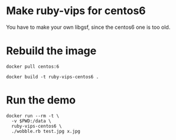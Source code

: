 # Make ruby-vips for centos6

You have to make your own libgsf, since the centos6 one is too old.

# Rebuild the image

    docker pull centos:6

    docker build -t ruby-vips-centos6 .

# Run the demo

    docker run --rm -t \
      -v $PWD:/data \
      ruby-vips-centos6 \
      ./wobble.rb test.jpg x.jpg

